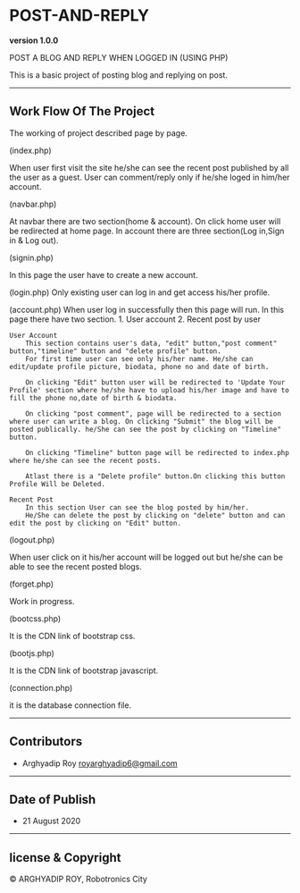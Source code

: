 # POST-AND-REPLY

**version 1.0.0**

POST A BLOG AND REPLY WHEN LOGGED IN (USING PHP)

This is a basic project of posting blog and replying on post.

---

## Work Flow Of The Project

The working of project described page by page.

(index.php)

When user first visit the site he/she can see the recent post published by all the user as a guest.
User can comment/reply only if he/she loged in him/her account.


(navbar.php)

At navbar there are two section(home & account).
On click home user will be redirected at home page.
In account there are three section(Log in,Sign in & Log out).


(signin.php)

In this page the user have to create a new account.


(login.php)
Only existing user can log in and get access his/her profile.

(account.php)
When user log in successfully then this page will run. In this page there have two section.
    1. User account
    2. Recent post by user

    User Account
        This section contains user's data, "edit" button,"post comment" button,"timeline" button and "delete profile" button.
        For first time user can see only his/her name. He/she can edit/update profile picture, biodata, phone no and date of birth.

        On clicking "Edit" button user will be redirected to 'Update Your Profile' section where he/she have to upload his/her image and have to fill the phone no,date of birth & biodata.

        On clicking "post comment", page will be redirected to a section where user can write a blog. On clicking "Submit" the blog will be posted publically. he/She can see the post by clicking on "Timeline" button.

        On clicking "Timeline" button page will be redirected to index.php where he/she can see the recent posts.

        Atlast there is a "Delete profile" button.On clicking this button Profile Will be Deleted.

    Recent Post
        In this section User can see the blog posted by him/her.
        He/She can delete the post by clicking on "delete" button and can edit the post by clicking on "Edit" button.

(logout.php)

When user click on it his/her account will be logged out but he/she can be able to see the recent posted blogs.


(forget.php)

Work in progress.


(bootcss.php)

It is the CDN link of bootstrap css.


(bootjs.php)

It is the CDN link of bootstrap javascript.


(connection.php)

it is the database connection file.


---

## Contributors

- Arghyadip Roy <royarghyadip6@gmail.com>

---

## Date of Publish

- 21 August 2020
---

## license & Copyright

© ARGHYADIP ROY, Robotronics City